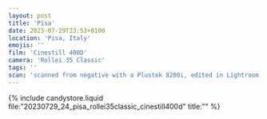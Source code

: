 ```yaml
---
layout: post
title: 'Pisa'
date: 2023-07-29T23:53+0100
location: 'Pisa, Italy'
emojis: ''
film: 'Cinestill 400D'
camera: 'Rollei 35 Classic'
tags: ''
scan: 'scanned from negative with a Plustek 8200i, edited in Lightroom'
---
```


{% include candystore.liquid file:"20230729_24_pisa_rollei35classic_cinestill400d" title:"" %}

